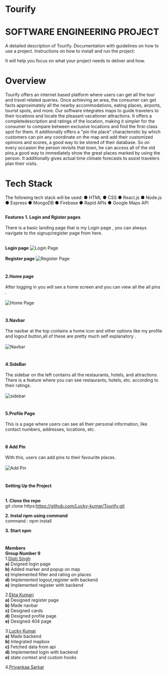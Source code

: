 # Tourify
# SOFTWARE ENGINEERING PROJECT
A detailed description of Tourify.
Documentation with guidelines on how to use a project. 
Instructions on how to install and run the project:

It will help you focus on what your project needs to deliver and how.

# Overview
Tourify offers an internet based platform where users can get all the tour and travel related queries. Once achieving an area, the consumer can get facts approximately all the nearby accommodations, eating places, airports, tourist spots, and more. Our software integrates maps to guide travelers to their locations and locate the pleasant vacationer attractions. It offers a completedescription and ratings of the location, making it simpler for the consumer to compare between exclusive locations and find the first-class spot for them. It additionally offers a "pin the place" characteristic by which customers can pin any coordinate on the map and add their customized opinions and scores, a good way to be stored of their database. So on every occasion the person revisits that town, he can access all of the old pins,a good way to immediately show the great places marked by using the person. It additionally gives actual time climate forecasts to assist travelers plan their visits.


# Tech Stack 
The following tech stack will be used:
● HTML
● CSS
● React.js
● Node.js
● Express
● MongoDB
● Firebase
● Rapid APIs
● Google Maps API

##
**Features** 
**1. Login and Rgister pages**<br><br>
There is a basic landing page that is my Login page , you can always navigate to the signup/register page from here.<br><br>

**Login page**
![Login Page](https://user-images.githubusercontent.com/82212464/201488711-ac334100-8be3-4434-b2d9-979a27e242d8.jpeg) <br><br>
**Register page**
![Register Page](https://user-images.githubusercontent.com/82212464/201488788-00e129cf-c46d-4438-90c4-eb6a8025e224.jpeg)

#
**2.Home page** <br><br>
After logging in you will see a home screen and you can view all the all pins .<br><br>
![Home Page](https://user-images.githubusercontent.com/82212464/201488833-b73270a6-c1de-4bc9-a580-085213418c35.jpeg)
#
**3.Navbar** <br><br>
The navbar at the top contains a home icon and other options like  my profile and logout button,all of these are pretty much self explanatory .<br><br>
![Navbar](https://user-images.githubusercontent.com/82212464/201488895-734f20fa-4cae-40d5-a471-e924d5458e41.jpeg)

#
**4.SideBar** <br><br>
The sidebar on the left contains all the restaurants, hotels, and attractions. There is a feature where you can see restaurants, hotels, etc. according to their ratings.<br><br>
![sidebar](https://user-images.githubusercontent.com/82212464/201488927-f4b5b1ae-9726-4e0e-9196-920fa9b2f031.jpeg)


#
**5.Profile Page** <br><br>
This is a page where users can see all their personal information, like contact numbers, addresses, locations, etc.

#
**6 Add Pin** <br><br>
With this, users can add pins to their favourite places.<br><br>
![Add Pin](https://user-images.githubusercontent.com/82212464/201489074-e91bebf6-6365-4bd8-be8f-7a0eaea0f5e8.jpeg)

#
**Setting Up the Project**<br><br>

**1. Clone the repo**<br>
git clone https:https://github.com/Lucky-kumar/Tourify.git <br>

**2. Instal npm using command**<br>
command : npm install <br>

**3. Start npm**<br>

#
**Members**<br>
**Group Number 9**<br>
1.[Dipti Singh](2020IMT-029)<br> 
**a)** Dsigned login page<br>
**b)** Added marker and popup on map<br>
**c)** Implemented filter and rating on places<br>
**d)** Implemented logout,register with backend<br>
**e)** Implemented register with backend<br>

2.[Ekta Kumari](2020IMT-032)<br>
**a)** Designed register page<br>
**b)** Made navbar<br>
**c)** Designed cards<br>
**d)** Designed profile page<br>
**e)** Designed 404 page<br>

3.[Lucky Kumar](2020IMT-051)<br>
**a)** Made backend<br>
**b)** Integrated mapbox <br>
**c)** Fetched data from api<br>
**d)** Implemented login with backend<br>
**e)** state context and custom hooks<br>

4.[Priyankaa Sarkar](2020IMT-075)<br>





